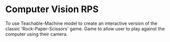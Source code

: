 # Computer Vision RPS

To use Teachable-Machine model to create an interactive version of the classic 'Rock-Paper-Scissors' game. Game to allow user to play against the computer using their camera.  
